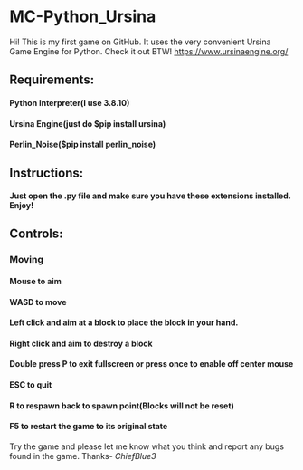 # MC-Python_Ursina
Hi! This is my first game on GitHub. It uses the very convenient Ursina Game Engine for Python. Check it out BTW! https://www.ursinaengine.org/
## Requirements:
  #### Python Interpreter(I use 3.8.10)
  #### Ursina Engine(just do $pip install ursina)
  #### Perlin_Noise($pip install perlin_noise)
## Instructions:
  #### Just open the .py file and make sure you have these extensions installed. Enjoy!
## Controls:
  ### Moving
  #### Mouse to aim
  #### WASD to move
  #### Left click and aim at a block to place the block in your hand.
  #### Right click and aim to destroy a block
  #### Double press P to exit fullscreen or press once to enable off center mouse
  #### ESC to quit
  #### R to respawn back to spawn point(Blocks will not be reset)
  #### F5 to restart the game to its original state

Try the game and please let me know what you think and report any bugs found in the game.
Thanks-
*ChiefBlue3*
